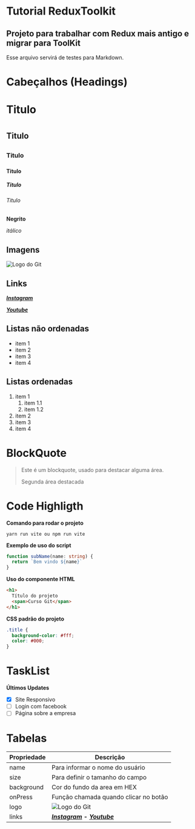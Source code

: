 # **Tutorial ReduxToolkit**

## **Projeto para trabalhar com Redux mais antigo e migrar para ToolKit**

Esse arquivo servirá de testes para Markdown.

# **Cabeçalhos (Headings)**

# Titulo <h1>

## Titulo <h2>

### Titulo <h3>

#### Titulo <h4>

##### Titulo <h5>

###### Titulo <h6>

**Negrito**

_itálico_

## Imagens

![Logo do Git](https://sujeitoprogramador.com/wp-content/uploads/2021/04/gitimage.png)

## Links

[**_Instagram_**](https://instagram.com/sujeitoprogramador)

[**_Youtube_**](https://youtube.com/c/sujeitoprogramador)

## Listas não ordenadas

- item 1
- item 2
- item 3
- item 4

## Listas ordenadas

1. item 1
   1. item 1.1
   2. item 1.2
2. item 2
3. item 3
4. item 4

# BlockQuote

> Este é um blockquote, usado para destacar alguma área.
>
> Segunda área destacada

# Code Highligth

**Comando para rodar o projeto**

```
yarn run vite ou npm run vite

```

**Exemplo de uso do script**

```ts
function subName(name: string) {
  return `Bem vindo ${name}`
}
```

**Uso do componente HTML**

```html
<h1>
  Título do projeto
  <span>Curso Git</span>
</h1>
```

**CSS padrão do projeto**

```css
.title {
  background-color: #fff;
  color: #000;
}
```

# TaskList

**Últimos Updates**

- [x] Site Responsivo
- [ ] Login com facebook
- [ ] Página sobre a empresa

# Tabelas

| Propriedade | Descrição                                                                                                                   |
| ----------- | --------------------------------------------------------------------------------------------------------------------------- |
| name        | Para informar o nome do usuário                                                                                             |
| size        | Para definir o tamanho do campo                                                                                             |
| background  | Cor do fundo da area em HEX                                                                                                 |
| onPress     | Função chamada quando clicar no botão                                                                                       |
| logo        | ![Logo do Git](https://sujeitoprogramador.com/wp-content/uploads/2021/04/gitimage.png)                                      |
| links       | [**_Instagram_**](https://instagram.com/sujeitoprogramador) **-** [**_Youtube_**](https://youtube.com/c/sujeitoprogramador) |
